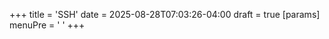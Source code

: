 +++
title = 'SSH'
date = 2025-08-28T07:03:26-04:00
draft = true
[params]
  menuPre = '<i class="fas fa-gear"></i> '
+++
